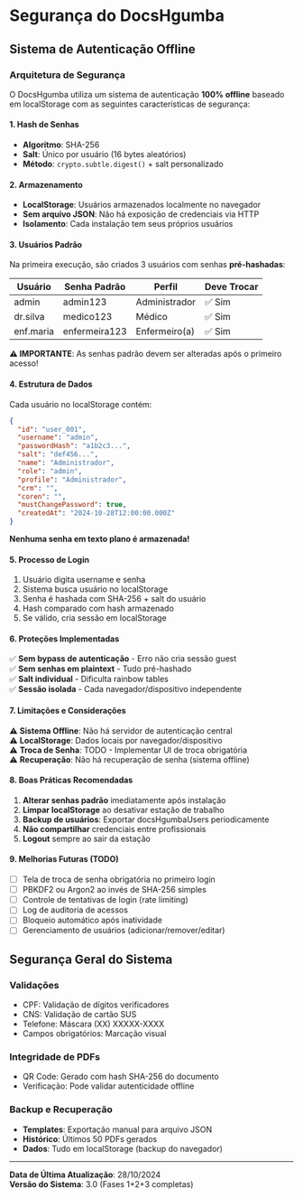 # Segurança do DocsHgumba

## Sistema de Autenticação Offline

### Arquitetura de Segurança

O DocsHgumba utiliza um sistema de autenticação **100% offline** baseado em localStorage com as seguintes características de segurança:

#### 1. Hash de Senhas
- **Algoritmo**: SHA-256
- **Salt**: Único por usuário (16 bytes aleatórios)
- **Método**: `crypto.subtle.digest()` + salt personalizado

#### 2. Armazenamento
- **LocalStorage**: Usuários armazenados localmente no navegador
- **Sem arquivo JSON**: Não há exposição de credenciais via HTTP
- **Isolamento**: Cada instalação tem seus próprios usuários

#### 3. Usuários Padrão

Na primeira execução, são criados 3 usuários com senhas **pré-hashadas**:

| Usuário     | Senha Padrão | Perfil         | Deve Trocar |
|-------------|--------------|----------------|-------------|
| admin       | admin123     | Administrador  | ✅ Sim      |
| dr.silva    | medico123    | Médico         | ✅ Sim      |
| enf.maria   | enfermeira123| Enfermeiro(a)  | ✅ Sim      |

**⚠️ IMPORTANTE**: As senhas padrão devem ser alteradas após o primeiro acesso!

#### 4. Estrutura de Dados

Cada usuário no localStorage contém:

```json
{
  "id": "user_001",
  "username": "admin",
  "passwordHash": "a1b2c3...",
  "salt": "def456...",
  "name": "Administrador",
  "role": "admin",
  "profile": "Administrador",
  "crm": "",
  "coren": "",
  "mustChangePassword": true,
  "createdAt": "2024-10-28T12:00:00.000Z"
}
```

**Nenhuma senha em texto plano é armazenada!**

#### 5. Processo de Login

1. Usuário digita username e senha
2. Sistema busca usuário no localStorage
3. Senha é hashada com SHA-256 + salt do usuário
4. Hash comparado com hash armazenado
5. Se válido, cria sessão em localStorage

#### 6. Proteções Implementadas

✅ **Sem bypass de autenticação** - Erro não cria sessão guest  
✅ **Sem senhas em plaintext** - Tudo pré-hashado  
✅ **Salt individual** - Dificulta rainbow tables  
✅ **Sessão isolada** - Cada navegador/dispositivo independente  

#### 7. Limitações e Considerações

⚠️ **Sistema Offline**: Não há servidor de autenticação central  
⚠️ **LocalStorage**: Dados locais por navegador/dispositivo  
⚠️ **Troca de Senha**: TODO - Implementar UI de troca obrigatória  
⚠️ **Recuperação**: Não há recuperação de senha (sistema offline)  

#### 8. Boas Práticas Recomendadas

1. **Alterar senhas padrão** imediatamente após instalação
2. **Limpar localStorage** ao desativar estação de trabalho
3. **Backup de usuários**: Exportar docsHgumbaUsers periodicamente
4. **Não compartilhar** credenciais entre profissionais
5. **Logout** sempre ao sair da estação

#### 9. Melhorias Futuras (TODO)

- [ ] Tela de troca de senha obrigatória no primeiro login
- [ ] PBKDF2 ou Argon2 ao invés de SHA-256 simples
- [ ] Controle de tentativas de login (rate limiting)
- [ ] Log de auditoria de acessos
- [ ] Bloqueio automático após inatividade
- [ ] Gerenciamento de usuários (adicionar/remover/editar)

## Segurança Geral do Sistema

### Validações
- CPF: Validação de dígitos verificadores
- CNS: Validação de cartão SUS
- Telefone: Máscara (XX) XXXXX-XXXX
- Campos obrigatórios: Marcação visual

### Integridade de PDFs
- QR Code: Gerado com hash SHA-256 do documento
- Verificação: Pode validar autenticidade offline

### Backup e Recuperação
- **Templates**: Exportação manual para arquivo JSON
- **Histórico**: Últimos 50 PDFs gerados
- **Dados**: Tudo em localStorage (backup do navegador)

---

**Data de Última Atualização**: 28/10/2024  
**Versão do Sistema**: 3.0 (Fases 1+2+3 completas)

